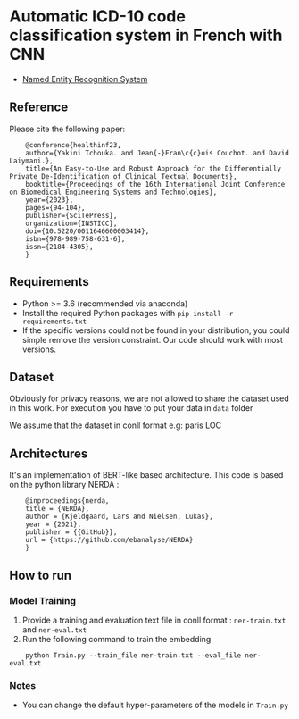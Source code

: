 # Automatic ICD-10 code classification system in French with CNN
- [Named Entity Recognition System](https://www.scitepress.org/AffiliationsProfile.aspx?Org=GF8fm9Pz1/t4nCksDBuZSAev55k9kp2r6cj9ox63seJ01X5Vb84wVmxj5/W4g5/p2hmNPfBolRCcLXCUAeMgHA==&t=1)


## Reference
Please cite the following paper:
```
    @conference{healthinf23,
    author={Yakini Tchouka. and Jean{-}Fran\c{c}ois Couchot. and David Laiymani.},
    title={An Easy-to-Use and Robust Approach for the Differentially Private De-Identification of Clinical Textual Documents},
    booktitle={Proceedings of the 16th International Joint Conference on Biomedical Engineering Systems and Technologies},
    year={2023},
    pages={94-104},
    publisher={SciTePress},
    organization={INSTICC},
    doi={10.5220/0011646600003414},
    isbn={978-989-758-631-6},
    issn={2184-4305},
    }
```


## Requirements
* Python >= 3.6 (recommended via anaconda)
* Install the required Python packages with `pip install -r requirements.txt`
* If the specific versions could not be found in your distribution, you could simple remove the version constraint. Our code should work with most versions.

## Dataset
Obviously for privacy reasons, we are not allowed to share the dataset used in this work. For execution you have to put your data in `data` folder

We assume that the dataset in conll format
e.g: paris LOC

## Architectures
It's an implementation of BERT-like based architecture.
This code is based on the python library NERDA :
```
    @inproceedings{nerda,
    title = {NERDA},
    author = {Kjeldgaard, Lars and Nielsen, Lukas},
    year = {2021},
    publisher = {{GitHub}},
    url = {https://github.com/ebanalyse/NERDA}
    }

```
## How to run

### Model Training
1. Provide a training and evaluation text file in conll format : `ner-train.txt` and `ner-eval.txt`
2. Run the following command to train the embedding 

```
    python Train.py --train_file ner-train.txt --eval_file ner-eval.txt
```

### Notes
- You can change the default hyper-parameters of the models in `Train.py` 
